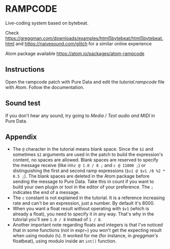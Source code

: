 # RAMPCODE
Live-coding system based on bytebeat.

Check https://greggman.com/downloads/examples/html5bytebeat/html5bytebeat.html and https://naivesound.com/glitch for a similar online experience

Atom package available https://atom.io/packages/atom-rampcode

## Instructions
Open the rampcode patch with Pure Data and edit the *tutorial.rampcode* file with Atom.  Follow the documentation.

## Sound test
If you don't hear any sound, try going to *Media / Test audio and MIDI* in Pure Data.

## Appendix
+ The `@` character in the tutorial means blank space. Since the `$1` and sometimes `$2` arguments are used in the patch to build the expression's content, no spaces are allowed. Blank spaces are reserved to specify the message receive (like in`hz @ 1.0 / 8 ;` and `c @ 11000 ;`) or distinguishing the first and second ramp expressions (`$v1 @ $v1 /8 %2 * 0.5 ;`). The blank spaces are deleted in the Atom package before sending the message to Pure Data. Take this in count if you want to build your own plugin or tool in the editor of your preference. The `;` indicates the end of a message.
+ The `c` constant is not explained in the tutorial. It is a reference increasing rate and can't be an expression, just a number. By default it's 8000.
+ When you want a float result without operating with `$v1` (which is already a float), you need to specify it in any way. That's why in the tutorial you'll see `1.0 / 8` instead of `1 / 8`.
+ Another important note regarding floats and integers is that I've noticed that in some functions (not in expr~) you won't get the expecting result when using modulo (`%`). It worked for me (for instance, in *greggman's* floatbeat), using modulo inside an `int()` function.
